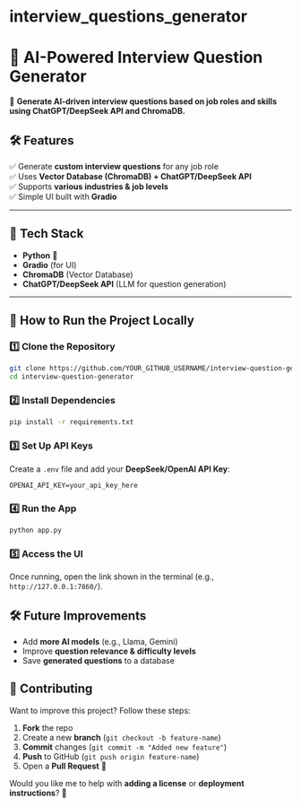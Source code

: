# interview_questions_generator


# **📌 AI-Powered Interview Question Generator**  
🚀 **Generate AI-driven interview questions based on job roles and skills using ChatGPT/DeepSeek API and ChromaDB.**  



## **🛠 Features**  
✅ Generate **custom interview questions** for any job role  
✅ Uses **Vector Database (ChromaDB) + ChatGPT/DeepSeek API**  
✅ Supports **various industries & job levels**  
✅ Simple UI built with **Gradio**  

---

## **🔧 Tech Stack**  
- **Python** 🐍  
- **Gradio** (for UI)  
- **ChromaDB** (Vector Database)  
- **ChatGPT/DeepSeek API** (LLM for question generation)  

---

## **🚀 How to Run the Project Locally**  

### **1️⃣ Clone the Repository**  
```bash
git clone https://github.com/YOUR_GITHUB_USERNAME/interview-question-generator.git
cd interview-question-generator
```

### **2️⃣ Install Dependencies**  
```bash
pip install -r requirements.txt
```

### **3️⃣ Set Up API Keys**  
Create a `.env` file and add your **DeepSeek/OpenAI API Key**:  
```plaintext
OPENAI_API_KEY=your_api_key_here
```

### **4️⃣ Run the App**  
```bash
python app.py
```

### **5️⃣ Access the UI**  
Once running, open the link shown in the terminal (e.g., `http://127.0.0.1:7860/`).


## **🛠 Future Improvements**  
- Add **more AI models** (e.g., Llama, Gemini)  
- Improve **question relevance & difficulty levels**  
- Save **generated questions** to a database  



## **🙌 Contributing**  
Want to improve this project? Follow these steps:  
1. **Fork** the repo  
2. Create a new **branch** (`git checkout -b feature-name`)  
3. **Commit** changes (`git commit -m "Added new feature"`)  
4. **Push** to GitHub (`git push origin feature-name`)  
5. Open a **Pull Request** 🚀  



Would you like me to help with **adding a license** or **deployment instructions**? 🚀
